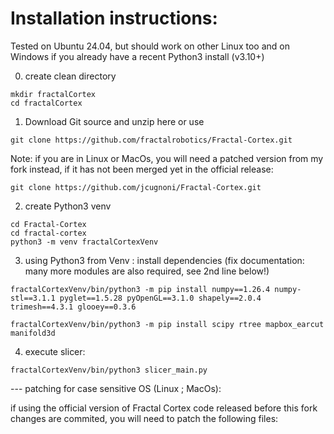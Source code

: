 # Installation instructions:
Tested on Ubuntu 24.04, but should work on other Linux too and on Windows if you already have a recent Python3 install (v3.10+)

0. create clean directory
```
mkdir fractalCortex
cd fractalCortex
```

1. Download Git source and unzip here or use 
```
git clone https://github.com/fractalrobotics/Fractal-Cortex.git 
```
Note: if you are in Linux or MacOs, you will need a patched version from my fork instead, if it has not been merged yet in the official release: 
```
git clone https://github.com/jcugnoni/Fractal-Cortex.git
```

2. create Python3 venv
```
cd Fractal-Cortex
cd fractal-cortex
python3 -m venv fractalCortexVenv
```

3. using Python3 from Venv : install dependencies (fix documentation: many more modules are also required, see 2nd line below!)
```
fractalCortexVenv/bin/python3 -m pip install numpy==1.26.4 numpy-stl==3.1.1 pyglet==1.5.28 pyOpenGL==3.1.0 shapely==2.0.4 trimesh==4.3.1 glooey==0.3.6 

fractalCortexVenv/bin/python3 -m pip install scipy rtree mapbox_earcut manifold3d
```
   
4. execute slicer:
```
fractalCortexVenv/bin/python3 slicer_main.py
```
--- patching for case sensitive OS (Linux ; MacOs):

if using the official version of Fractal Cortex code released before this fork changes are commited, you will need to patch the following files:
